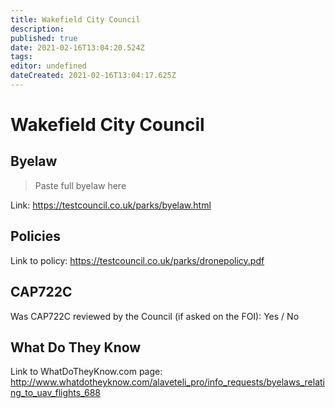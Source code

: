 ```yaml
---
title: Wakefield City Council
description: 
published: true
date: 2021-02-16T13:04:20.524Z
tags: 
editor: undefined
dateCreated: 2021-02-16T13:04:17.625Z
---
```


# Wakefield City Council


## Byelaw
> Paste full byelaw here

Link:
https://testcouncil.co.uk/parks/byelaw.html

## Policies
Link to policy:
https://testcouncil.co.uk/parks/dronepolicy.pdf

## CAP722C

Was CAP722C reviewed by the Council (if asked on the FOI): Yes / No

## What Do They Know

Link to WhatDoTheyKnow.com page:
http://www.whatdotheyknow.com/alaveteli_pro/info_requests/byelaws_relating_to_uav_flights_688

